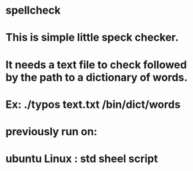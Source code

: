 # spellcheck

# This is simple little speck checker.
# It needs a text file to check followed by the path to a dictionary of words.

# Ex: ./typos text.txt /bin/dict/words

# previously run on:
# ubuntu Linux : std sheel script
